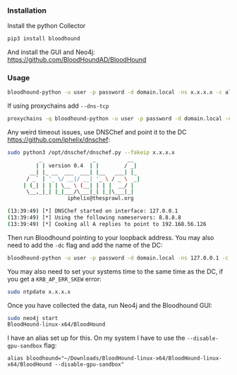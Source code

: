 ### Installation

Install the python Collector

```bash
pip3 install bloodhound
```

And install the GUI and Neo4j: https://github.com/BloodHoundAD/BloodHound
### Usage

```bash
bloodhound-python -u user -p password -d domain.local -ns x.x.x.x -c all
```

If using proxychains add `--dns-tcp`

```bash
proxychains -q bloodhound-python -u user -p password -d domain.local -ns x.x.x.x -c alll --dns-tcp
```

Any weird timeout issues, use DNSChef and point it to the DC https://github.com/iphelix/dnschef:

```bash
sudo python3 /opt/dnschef/dnschef.py --fakeip x.x.x.x
          _                _          __  
         | | version 0.4  | |        / _| 
       __| |_ __  ___  ___| |__   ___| |_ 
      / _` | '_ \/ __|/ __| '_ \ / _ \  _|
     | (_| | | | \__ \ (__| | | |  __/ |  
      \__,_|_| |_|___/\___|_| |_|\___|_|  
                   iphelix@thesprawl.org  

(13:39:49) [*] DNSChef started on interface: 127.0.0.1
(13:39:49) [*] Using the following nameservers: 8.8.8.8
(13:39:49) [*] Cooking all A replies to point to 192.168.56.126
```

Then run Bloodhound pointing to your loopback address. You may also need to add the `-dc` flag and add the name of the DC:

```bash
bloodhound-python -u user -p password -d domain.local -ns 127.0.0.1 -c all -dc dc_name
```

You may also need to set your systems time to the same time as the DC, if you get a `KRB_AP_ERR_SKEW` error:

```bash
sudo ntpdate x.x.x.x
```

Once you have collected the data, run Neo4j and the Bloodhound GUI:

```bash
sudo neo4j start
BloodHound-linux-x64/BloodHound
```

I have an alias set up for this. On my system I have to use the `--disable-gpu-sandbox` flag:

```
alias bloodhound="~/Downloads/BloodHound-linux-x64/BloodHound-linux-x64/BloodHound --disable-gpu-sandbox"
```


